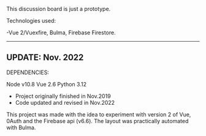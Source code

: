 This discussion board is just a prototype. 

Technologies used:

-Vue 2/Vuexfire, Bulma, Firebase Firestore. 


-------------------------------------------------------
UPDATE: Nov. 2022
-------------------------------------------------------
DEPENDENCIES:

Node v10.8
Vue 2.6
Python 3.12


- Project originally finished in Nov.2019
- Code updated and revised in Nov.2022

This project was made with the idea to experiment with version 2 of Vue, 0Auth and the Firebase api (v6.6). The layout was practically automated with Bulma.

